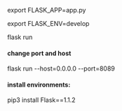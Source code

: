 export FLASK_APP=app.py

export FLASK_ENV=develop

flask run  

#### change port and host

flask run --host=0.0.0.0 --port=8089

#### install environments:
pip3 install Flask==1.1.2
